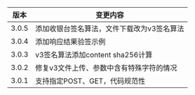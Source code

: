 | 版本 | 变更内容  |
| --- | --- |
| 3.0.5 | 添加收银台签名算法，文件下载改为v3签名算法 |
| 3.0.4 | 添加响应结果验签示例 |
| 3.0.3 | v3签名算法添加content sha256计算 |
| 3.0.2 | 修复v3文件上传、参数中含有特殊字符的情况 |
| 3.0.1 | 支持指定POST、GET，代码规范性 |